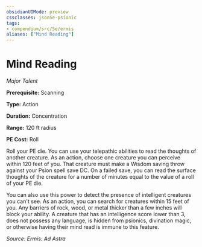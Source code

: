 ```yaml
---
obsidianUIMode: preview
cssclasses: json5e-psionic
tags:
- compendium/src/5e/ermis
aliases: ["Mind Reading"]
---
```

# Mind Reading
*Major Talent*  

**Prerequisite:** Scanning

**Type:** Action

**Duration:** Concentration

**Range:** 120 ft radius

**PE Cost:** Roll

Roll your PE die. You can use your telepathic abilities to read the thoughts of another creature. As an action, choose one creature you can perceive within 120 feet of you. That creature must make a Wisdom saving throw against your Psion spell save DC. On a failed save, you can read the surface thoughts of the creature for a number of minutes equal to the value of a roll of your PE die.

You can also use this power to detect the presence of intelligent creatures you can't see. As an action, you can search for creatures within 15 feet of you. Any barriers of rock, wood, or metal thicker than a few inches will block your ability. A creature that has an intelligence score lower than 3, does not possess any language, is hidden from psionics, divination magic, or otherwise having their mind read is immune to this feature.

*Source: Ermis: Ad Astra*
